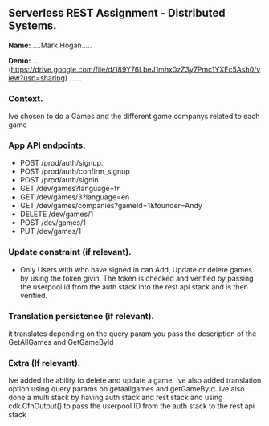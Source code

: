 ## Serverless REST Assignment - Distributed Systems.

__Name:__ ....Mark Hogan.....

__Demo:__ ... (https://drive.google.com/file/d/189Y76LbeJ1mhx0zZ3y7Pmc1YXEc5Ash0/view?usp=sharing) ......

### Context.

Ive chosen to do a Games and the different game companys related to each game

### App API endpoints.
 
+ POST /prod/auth/signup.
+ POST /prod/auth/confirm_signup
+ POST /prod/auth/signin
+ GET /dev/games?language=fr
+ GET /dev/games/3?language=en
+ GET /dev/games/companies?gameId=1&founder=Andy
+ DELETE /dev/games/1
+ POST /dev/games/1
+ PUT /dev/games/1


### Update constraint (if relevant).

- Only Users with who have signed in can Add, Update or delete games by using the token givin. The token is checked and verified by passing the userpool id from the auth stack into the rest api stack and is then verified.

### Translation persistence (if relevant).

it translates depending on the query param you pass the description of the GetAllGames and GetGameById

###  Extra (If relevant).

Ive added the ability to delete and update a game. 
Ive also added translation option using query params on getaallgames and getGameById.
Ive also done a multi stack by having auth stack and rest stack and using cdk.CfnOutput() to pass the userpool ID from the auth stack to the rest api stack
